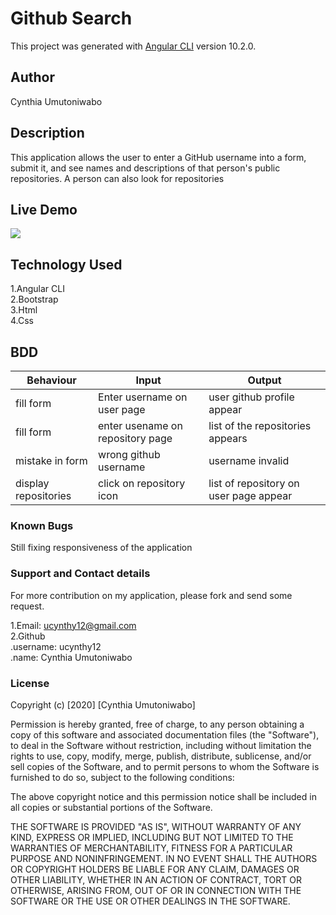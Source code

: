 # Github Search

This project was generated with [Angular CLI](https://github.com/angular/angular-cli) version 10.2.0.
## Author  
Cynthia Umutoniwabo
## Description 
This application allows the user to enter a GitHub username into a form, submit it, and see names and descriptions of that person's public repositories. A person can also look for repositories
## Live Demo
![](https://res.cloudinary.com/ucynthy12/image/upload/v1604872074/Screenshot_from_2020-11-08_23-46-44_fdy6z9.png)
## Technology Used  

1.Angular CLI  
2.Bootstrap  
3.Html  
4.Css  

## BDD
| Behaviour            | Input                            | Output                                 |
|----------------------|----------------------------------|----------------------------------------|
| fill form            | Enter username on user page      | user github profile appear             |
| fill form            | enter usename on repository page | list of the repositories appears       |
| mistake in form      | wrong  github username           | username invalid                       |
| display repositories | click on repository icon         | list of repository on user page appear |

### Known Bugs
Still fixing responsiveness of the application

### Support and Contact details
For more contribution on my application, please fork and send some request.

1.Email: ucynthy12@gmail.com  
2.Github   
  .username: ucynthy12  
  .name: Cynthia Umutoniwabo  

### License
Copyright (c) [2020] [Cynthia Umutoniwabo]

Permission is hereby granted, free of charge, to any person obtaining a copy of this software and associated documentation files (the "Software"), to deal in the Software without restriction, including without limitation the rights to use, copy, modify, merge, publish, distribute, sublicense, and/or sell copies of the Software, and to permit persons to whom the Software is furnished to do so, subject to the following conditions:

The above copyright notice and this permission notice shall be included in all copies or substantial portions of the Software.

THE SOFTWARE IS PROVIDED "AS IS", WITHOUT WARRANTY OF ANY KIND, EXPRESS OR IMPLIED, INCLUDING BUT NOT LIMITED TO THE WARRANTIES OF MERCHANTABILITY, FITNESS FOR A PARTICULAR PURPOSE AND NONINFRINGEMENT. IN NO EVENT SHALL THE AUTHORS OR COPYRIGHT HOLDERS BE LIABLE FOR ANY CLAIM, DAMAGES OR OTHER LIABILITY, WHETHER IN AN ACTION OF CONTRACT, TORT OR OTHERWISE, ARISING FROM, OUT OF OR IN CONNECTION WITH THE SOFTWARE OR THE USE OR OTHER DEALINGS IN THE SOFTWARE.



